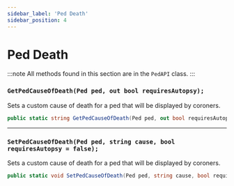 ```yaml
---
sidebar_label: 'Ped Death'
sidebar_position: 4
---
```


# Ped Death

:::note
All methods found in this section are in the `PedAPI` class.
:::

### `GetPedCauseOfDeath(Ped ped, out bool requiresAutopsy);`

Sets a custom cause of death for a ped that will be displayed by coroners.

```csharp
public static string GetPedCauseOfDeath(Ped ped, out bool requiresAutopsy);
```

---

### `SetPedCauseOfDeath(Ped ped, string cause, bool requiresAutopsy = false);`

Sets a custom cause of death for a ped that will be displayed by coroners.

```csharp
public static void SetPedCauseOfDeath(Ped ped, string cause, bool requiresAutopsy = false);
```